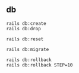 ## db

```shell
rails db:create
rails db:drop

rails db:reset

rails db:migrate

rails db:rollback
rails db:rollback STEP=10
```
